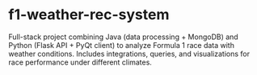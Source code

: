 # f1-weather-rec-system
Full-stack project combining Java (data processing + MongoDB) and Python (Flask API + PyQt client) to analyze Formula 1 race data with weather conditions. Includes integrations, queries, and visualizations for race performance under different climates.
